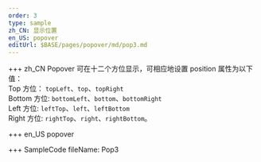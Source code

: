 ```yaml
---
order: 3
type: sample
zh_CN: 显示位置
en_US: popover
editUrl: $BASE/pages/popover/md/pop3.md
---
```


+++ zh_CN
Popover 可在十二个方位显示，可相应地设置 position 属性为以下值：  
Top 方位： <Code>topLeft</Code>、<Code>top</Code>、<Code>topRight</Code>  
Bottom 方位: <Code>bottomLeft</Code>、<Code>bottom</Code>、<Code>bottomRight</Code>  
Left 方位: <Code>leftTop</Code>、<Code>left</Code>、<Code>leftBottom</Code>  
Right 方位: <Code>rightTop</Code>、<Code>right</Code>、<Code>rightBottom</Code>。

+++ en_US
popover

+++ SampleCode
fileName: Pop3
